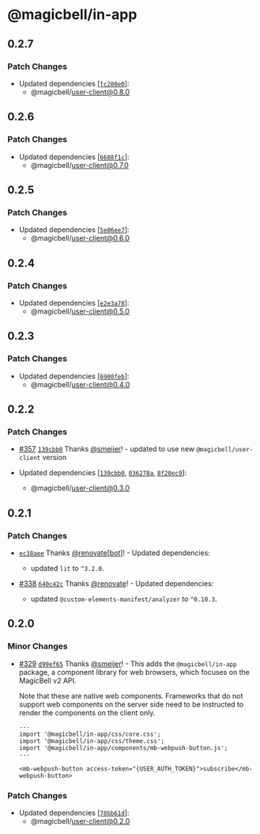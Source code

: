 # @magicbell/in-app

## 0.2.7

### Patch Changes

- Updated dependencies [[`fc280e0`](https://github.com/magicbell/magicbell-js/commit/fc280e077a71a76b9b9f909d5ff4d21f39ff1746)]:
  - @magicbell/user-client@0.8.0

## 0.2.6

### Patch Changes

- Updated dependencies [[`6688f1c`](https://github.com/magicbell/magicbell-js/commit/6688f1ced10daa74d4953042fe7de12554d88156)]:
  - @magicbell/user-client@0.7.0

## 0.2.5

### Patch Changes

- Updated dependencies [[`5e06ee7`](https://github.com/magicbell/magicbell-js/commit/5e06ee7cc69dae3660a48cf80265462ff128c95e)]:
  - @magicbell/user-client@0.6.0

## 0.2.4

### Patch Changes

- Updated dependencies [[`e2e3a78`](https://github.com/magicbell/magicbell-js/commit/e2e3a78ac1f32ccca77a0c8604b85a534d9c0c5c)]:
  - @magicbell/user-client@0.5.0

## 0.2.3

### Patch Changes

- Updated dependencies [[`6900feb`](https://github.com/magicbell/magicbell-js/commit/6900febaedbad1e11828c1d87d40fed80b343d7e)]:
  - @magicbell/user-client@0.4.0

## 0.2.2

### Patch Changes

- [#357](https://github.com/magicbell/magicbell-js/pull/357) [`139cbb0`](https://github.com/magicbell/magicbell-js/commit/139cbb03633fbf83dcdd8fa92cb5f60dd0ea3531) Thanks [@smeijer](https://github.com/smeijer)! - updated to use new `@magicbell/user-client` version

- Updated dependencies [[`139cbb0`](https://github.com/magicbell/magicbell-js/commit/139cbb03633fbf83dcdd8fa92cb5f60dd0ea3531), [`036278a`](https://github.com/magicbell/magicbell-js/commit/036278ac94df336514454ecee4f5e4cdc1dc75da), [`8f20ec9`](https://github.com/magicbell/magicbell-js/commit/8f20ec9bbea55371b27cf59b22501dcbf758e8e1)]:
  - @magicbell/user-client@0.3.0

## 0.2.1

### Patch Changes

- [`ec38aee`](https://github.com/magicbell/magicbell-js/commit/ec38aee8acc69b263ae5a803fb46228a52a2501a) Thanks [@renovate[bot]](https://github.com/renovate%5Bbot%5D)! - Updated dependencies:

  - updated `lit` to `^3.2.0`.

- [#338](https://github.com/magicbell/magicbell-js/pull/338) [`640c42c`](https://github.com/magicbell/magicbell-js/commit/640c42cf4d9aadc928fbaef452e4644ff7eccd7b) Thanks [@renovate](https://github.com/apps/renovate)! - Updated dependencies:

  - updated `@custom-elements-manifest/analyzer` to `^0.10.3`.

## 0.2.0

### Minor Changes

- [#329](https://github.com/magicbell/magicbell-js/pull/329) [`d99ef65`](https://github.com/magicbell/magicbell-js/commit/d99ef65ea3006281d7ca23e18edc703eabf5215b) Thanks [@smeijer](https://github.com/smeijer)! - This adds the `@magicbell/in-app` package, a component library for web browsers, which focuses on the MagicBell v2 API.

  Note that these are native web components. Frameworks that do not support web components on the server side need to be instructed to render the components on the client only.

  ```astro
  ---
  import '@magicbell/in-app/css/core.css';
  import '@magicbell/in-app/css/theme.css';
  import '@magicbell/in-app/components/mb-webpush-button.js';
  ---

  <mb-webpush-button access-token="{USER_AUTH_TOKEN}">subscribe</mb-webpush-button>
  ```

### Patch Changes

- Updated dependencies [[`78bb61d`](https://github.com/magicbell/magicbell-js/commit/78bb61d20108c7cc37ab67484cceb96a51a8d2c3)]:
  - @magicbell/user-client@0.2.0
